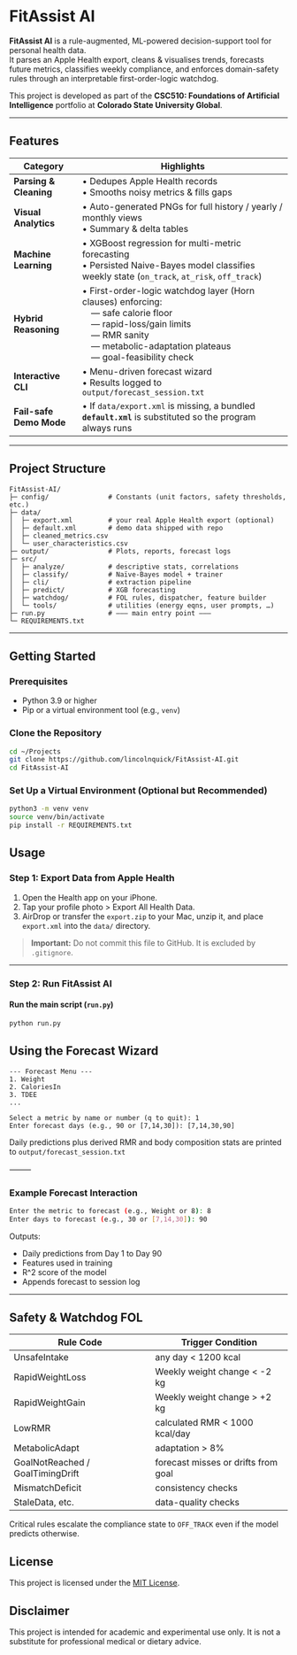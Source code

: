 # FitAssist AI

**FitAssist AI** is a rule-augmented, ML-powered decision-support tool for personal health data.  
It parses an Apple Health export, cleans & visualises trends, forecasts future metrics, classifies weekly compliance, and enforces domain-safety rules through an interpretable first-order-logic watchdog.

This project is developed as part of the **CSC510: Foundations of Artificial Intelligence** portfolio at **Colorado State University Global**.

---

## Features

| Category | Highlights |
|----------|------------|
| **Parsing & Cleaning** | • Dedupes Apple Health records<br>• Smooths noisy metrics & fills gaps |
| **Visual Analytics** | • Auto-generated PNGs for full history / yearly / monthly views<br>• Summary & delta tables |
| **Machine Learning** | • XGBoost regression for multi-metric forecasting<br>• Persisted Naive-Bayes model classifies weekly state (`on_track`, `at_risk`, `off_track`) |
| **Hybrid Reasoning** | • First-order-logic watchdog layer (Horn clauses) enforcing:<br> — safe calorie floor<br> — rapid-loss/gain limits<br> — RMR sanity<br> — metabolic-adaptation plateaus<br> — goal-feasibility check |
| **Interactive CLI** | • Menu-driven forecast wizard<br>• Results logged to `output/forecast_session.txt` |
| **Fail-safe Demo Mode** | • If `data/export.xml` is missing, a bundled **`default.xml`** is substituted so the program always runs |

---

## Project Structure

```
FitAssist-AI/
├─ config/               # Constants (unit factors, safety thresholds, etc.)
├─ data/
│  ├─ export.xml         # your real Apple Health export (optional)
│  ├─ default.xml        # demo data shipped with repo
│  ├─ cleaned_metrics.csv
│  └─ user_characteristics.csv
├─ output/               # Plots, reports, forecast logs
├─ src/
│  ├─ analyze/           # descriptive stats, correlations
│  ├─ classify/          # Naïve-Bayes model + trainer
│  ├─ cli/               # extraction pipeline
│  ├─ predict/           # XGB forecasting
│  ├─ watchdog/          # FOL rules, dispatcher, feature builder
│  └─ tools/             # utilities (energy eqns, user prompts, …)
├─ run.py                # ――― main entry point ―――
└─ REQUIREMENTS.txt
```
---

## Getting Started

### Prerequisites

- Python 3.9 or higher
- Pip or a virtual environment tool (e.g., `venv`)

### Clone the Repository

```bash
cd ~/Projects
git clone https://github.com/lincolnquick/FitAssist-AI.git
cd FitAssist-AI
```

### Set Up a Virtual Environment (Optional but Recommended)

```bash
python3 -m venv venv
source venv/bin/activate
pip install -r REQUIREMENTS.txt
```

## Usage

### Step 1: Export Data from Apple Health
1. Open the Health app on your iPhone.
2. Tap your profile photo > Export All Health Data.
3. AirDrop or transfer the `export.zip` to your Mac, unzip it, and place `export.xml` into the `data/` directory.


> **Important:** Do not commit this file to GitHub. It is excluded by `.gitignore`.

---

### Step 2: Run FitAssist AI

####  Run the main script (`run.py`)

```bash
python run.py
```

## Using the Forecast Wizard
```
--- Forecast Menu ---
1. Weight
2. CaloriesIn
3. TDEE
...

Select a metric by name or number (q to quit): 1
Enter forecast days (e.g., 90 or [7,14,30]): [7,14,30,90]
```
Daily predictions plus derived RMR and body composition stats are printed to `output/forecast_session.txt`

⸻

### Example Forecast Interaction
```bash
Enter the metric to forecast (e.g., Weight or 8): 8
Enter days to forecast (e.g., 30 or [7,14,30]): 90
```
Outputs:
 - Daily predictions from Day 1 to Day 90
 - Features used in training
 - R^2 score of the model
 - Appends forecast to session log

 ---

## Safety & Watchdog FOL

| Rule Code | Trigger Condition |
|----------|------------|
| UnsafeIntake | any day < 1200 kcal |
| RapidWeightLoss | Weekly weight change < -2 kg |
| RapidWeightGain | Weekly weight change > +2 kg |
| LowRMR | calculated RMR < 1000 kcal/day |
| MetabolicAdapt | adaptation > 8% |
| GoalNotReached / GoalTimingDrift | forecast misses or drifts from goal |
| MismatchDeficit | consistency checks |
| StaleData, etc. | data-quality checks |

Critical rules escalate the compliance state to `OFF_TRACK` even if the model predicts otherwise.

## License

This project is licensed under the [MIT License](./LICENSE).

## Disclaimer

This project is intended for academic and experimental use only. It is not a substitute for professional medical or dietary advice.


